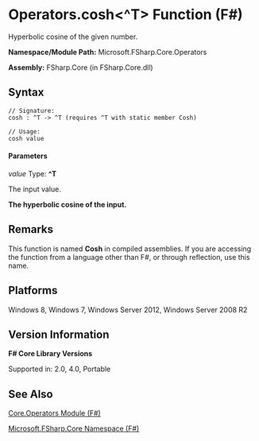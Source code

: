 # Operators.cosh<^T> Function (F#)

Hyperbolic cosine of the given number.

**Namespace/Module Path:** Microsoft.FSharp.Core.Operators

**Assembly:** FSharp.Core (in FSharp.Core.dll)


## Syntax

```
// Signature:
cosh : ^T -> ^T (requires ^T with static member Cosh)

// Usage:
cosh value
```

#### Parameters
*value*
Type: **^T**


The input value.



**The hyperbolic cosine of the input.**
## Remarks
This function is named **Cosh** in compiled assemblies. If you are accessing the function from a language other than F#, or through reflection, use this name.


## Platforms
Windows 8, Windows 7, Windows Server 2012, Windows Server 2008 R2


## Version Information
**F# Core Library Versions**

Supported in: 2.0, 4.0, Portable




## See Also
[Core.Operators Module &#40;F&#35;&#41;](Core.Operators+Module+%28FSharp%29.md)

[Microsoft.FSharp.Core Namespace &#40;F&#35;&#41;](Microsoft.FSharp.Core+Namespace+%28FSharp%29.md)

